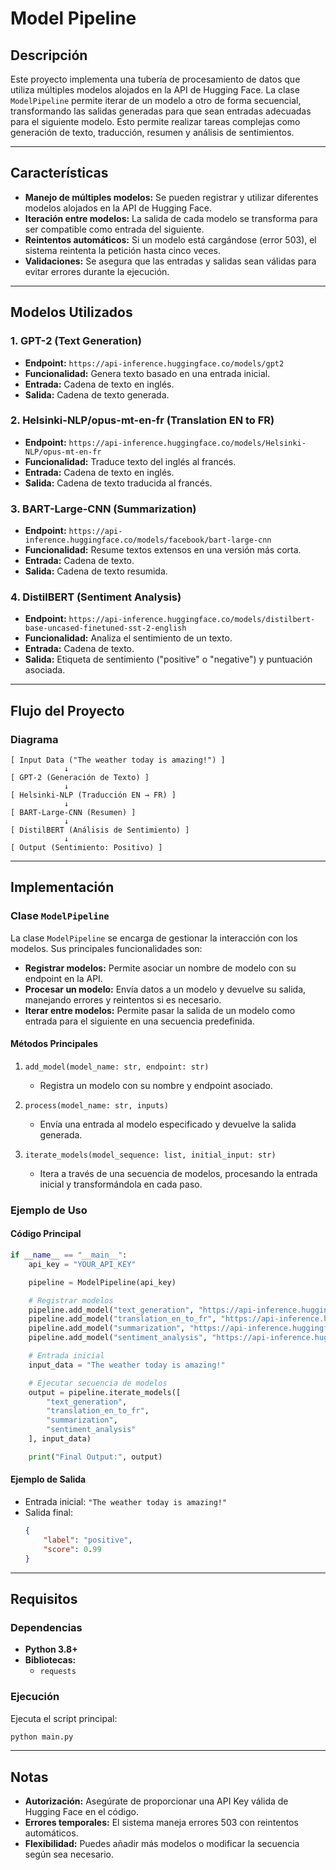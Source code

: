 
# Model Pipeline

## Descripción
Este proyecto implementa una tubería de procesamiento de datos que utiliza múltiples modelos alojados en la API de Hugging Face. La clase `ModelPipeline` permite iterar de un modelo a otro de forma secuencial, transformando las salidas generadas para que sean entradas adecuadas para el siguiente modelo. Esto permite realizar tareas complejas como generación de texto, traducción, resumen y análisis de sentimientos.

---

## Características
- **Manejo de múltiples modelos:** Se pueden registrar y utilizar diferentes modelos alojados en la API de Hugging Face.
- **Iteración entre modelos:** La salida de cada modelo se transforma para ser compatible como entrada del siguiente.
- **Reintentos automáticos:** Si un modelo está cargándose (error 503), el sistema reintenta la petición hasta cinco veces.
- **Validaciones:** Se asegura que las entradas y salidas sean válidas para evitar errores durante la ejecución.

---

## Modelos Utilizados

### 1. **GPT-2 (Text Generation)**
- **Endpoint:** `https://api-inference.huggingface.co/models/gpt2`
- **Funcionalidad:** Genera texto basado en una entrada inicial.
- **Entrada:** Cadena de texto en inglés.
- **Salida:** Cadena de texto generada.

### 2. **Helsinki-NLP/opus-mt-en-fr (Translation EN to FR)**
- **Endpoint:** `https://api-inference.huggingface.co/models/Helsinki-NLP/opus-mt-en-fr`
- **Funcionalidad:** Traduce texto del inglés al francés.
- **Entrada:** Cadena de texto en inglés.
- **Salida:** Cadena de texto traducida al francés.

### 3. **BART-Large-CNN (Summarization)**
- **Endpoint:** `https://api-inference.huggingface.co/models/facebook/bart-large-cnn`
- **Funcionalidad:** Resume textos extensos en una versión más corta.
- **Entrada:** Cadena de texto.
- **Salida:** Cadena de texto resumida.

### 4. **DistilBERT (Sentiment Analysis)**
- **Endpoint:** `https://api-inference.huggingface.co/models/distilbert-base-uncased-finetuned-sst-2-english`
- **Funcionalidad:** Analiza el sentimiento de un texto.
- **Entrada:** Cadena de texto.
- **Salida:** Etiqueta de sentimiento ("positive" o "negative") y puntuación asociada.

---

## Flujo del Proyecto

### Diagrama

```plaintext
[ Input Data ("The weather today is amazing!") ]
            ↓
[ GPT-2 (Generación de Texto) ]
            ↓
[ Helsinki-NLP (Traducción EN → FR) ]
            ↓
[ BART-Large-CNN (Resumen) ]
            ↓
[ DistilBERT (Análisis de Sentimiento) ]
            ↓
[ Output (Sentimiento: Positivo) ]
```

---

## Implementación

### Clase `ModelPipeline`
La clase `ModelPipeline` se encarga de gestionar la interacción con los modelos. Sus principales funcionalidades son:

- **Registrar modelos:** Permite asociar un nombre de modelo con su endpoint en la API.
- **Procesar un modelo:** Envía datos a un modelo y devuelve su salida, manejando errores y reintentos si es necesario.
- **Iterar entre modelos:** Permite pasar la salida de un modelo como entrada para el siguiente en una secuencia predefinida.

#### Métodos Principales

1. `add_model(model_name: str, endpoint: str)`
   - Registra un modelo con su nombre y endpoint asociado.

2. `process(model_name: str, inputs)`
   - Envía una entrada al modelo especificado y devuelve la salida generada.

3. `iterate_models(model_sequence: list, initial_input: str)`
   - Itera a través de una secuencia de modelos, procesando la entrada inicial y transformándola en cada paso.

### Ejemplo de Uso

#### Código Principal
```python
if __name__ == "__main__":
    api_key = "YOUR_API_KEY"

    pipeline = ModelPipeline(api_key)

    # Registrar modelos
    pipeline.add_model("text_generation", "https://api-inference.huggingface.co/models/gpt2")
    pipeline.add_model("translation_en_to_fr", "https://api-inference.huggingface.co/models/Helsinki-NLP/opus-mt-en-fr")
    pipeline.add_model("summarization", "https://api-inference.huggingface.co/models/facebook/bart-large-cnn")
    pipeline.add_model("sentiment_analysis", "https://api-inference.huggingface.co/models/distilbert-base-uncased-finetuned-sst-2-english")

    # Entrada inicial
    input_data = "The weather today is amazing!"

    # Ejecutar secuencia de modelos
    output = pipeline.iterate_models([
        "text_generation",
        "translation_en_to_fr",
        "summarization",
        "sentiment_analysis"
    ], input_data)

    print("Final Output:", output)
```

#### Ejemplo de Salida
- Entrada inicial: `"The weather today is amazing!"`
- Salida final:  
  ```json
  {
      "label": "positive",
      "score": 0.99
  }
  ```

---

## Requisitos

### Dependencias
- **Python 3.8+**
- **Bibliotecas:**
  - `requests`

### Ejecución
Ejecuta el script principal:
```bash
python main.py
```

---

## Notas
- **Autorización:** Asegúrate de proporcionar una API Key válida de Hugging Face en el código.
- **Errores temporales:** El sistema maneja errores 503 con reintentos automáticos.
- **Flexibilidad:** Puedes añadir más modelos o modificar la secuencia según sea necesario.
